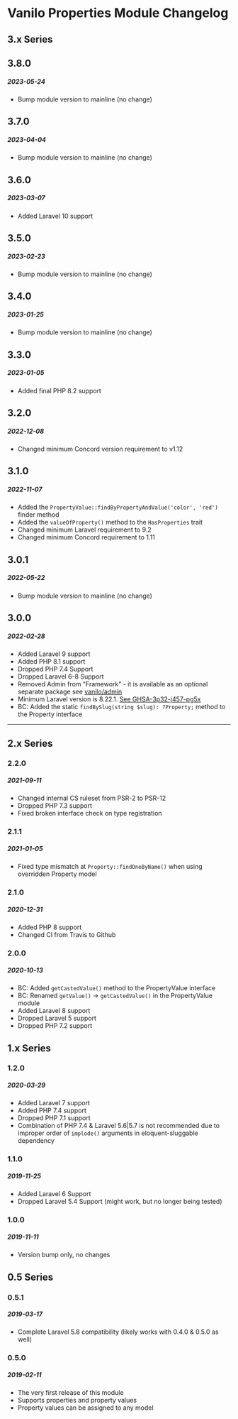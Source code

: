 # Vanilo Properties Module Changelog

## 3.x Series

## 3.8.0
##### 2023-05-24

- Bump module version to mainline (no change)

## 3.7.0
##### 2023-04-04

- Bump module version to mainline (no change)

## 3.6.0
##### 2023-03-07

- Added Laravel 10 support

## 3.5.0
##### 2023-02-23

- Bump module version to mainline (no change)

## 3.4.0
##### 2023-01-25

- Bump module version to mainline (no change)

## 3.3.0
##### 2023-01-05

- Added final PHP 8.2 support

## 3.2.0
##### 2022-12-08

- Changed minimum Concord version requirement to v1.12

## 3.1.0
##### 2022-11-07

- Added the `PropertyValue::findByPropertyAndValue('color', 'red')` finder method
- Added the `valueOfProperty()` method to the `HasProperties` trait
- Changed minimum Laravel requirement to 9.2
- Changed minimum Concord requirement to 1.11

## 3.0.1
##### 2022-05-22

- Bump module version to mainline (no change)

## 3.0.0
##### 2022-02-28

- Added Laravel 9 support
- Added PHP 8.1 support
- Dropped PHP 7.4 Support
- Dropped Laravel 6-8 Support
- Removed Admin from "Framework" - it is available as an optional separate package see [vanilo/admin](https://github.com/vanilophp/admin) 
- Minimum Laravel version is 8.22.1. [See GHSA-3p32-j457-pg5x](https://github.com/advisories/GHSA-3p32-j457-pg5x)
- BC: Added the static `findBySlug(string $slug): ?Property;` method to the Property interface

---

## 2.x Series

### 2.2.0
##### 2021-09-11

- Changed internal CS ruleset from PSR-2 to PSR-12
- Dropped PHP 7.3 support
- Fixed broken interface check on type registration

### 2.1.1
##### 2021-01-05

- Fixed type mismatch at `Property::findOneByName()` when using overridden Property model

### 2.1.0
##### 2020-12-31

- Added PHP 8 support
- Changed CI from Travis to Github

### 2.0.0
##### 2020-10-13

- BC: Added `getCastedValue()` method to the PropertyValue interface
- BC: Renamed `getValue()` -> `getCastedValue()` in the PropertyValue module
- Added Laravel 8 support
- Dropped Laravel 5 support
- Dropped PHP 7.2 support

## 1.x Series

### 1.2.0
##### 2020-03-29

- Added Laravel 7 support
- Added PHP 7.4 support
- Dropped PHP 7.1 support
- Combination of PHP 7.4 & Laravel 5.6|5.7 is not recommended
  due to improper order of `implode()` arguments in eloquent-sluggable dependency

### 1.1.0
##### 2019-11-25

- Added Laravel 6 Support
- Dropped Laravel 5.4 Support (might work, but no longer being tested)

### 1.0.0
##### 2019-11-11

- Version bump only, no changes

## 0.5 Series

### 0.5.1
##### 2019-03-17

- Complete Laravel 5.8 compatibility (likely works with 0.4.0 & 0.5.0 as well)

### 0.5.0
##### 2019-02-11

- The very first release of this module
- Supports properties and property values
- Property values can be assigned to any model
